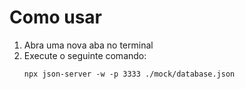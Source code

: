 # Como usar

1. Abra uma nova aba no terminal
2. Execute o seguinte comando:
    ```
    npx json-server -w -p 3333 ./mock/database.json

    ```